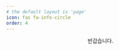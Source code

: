 ```yaml
---
# the default layout is 'page'
icon: fas fa-info-circle
order: 4
---
```




<p align="center"> 반갑습니다. </p>


